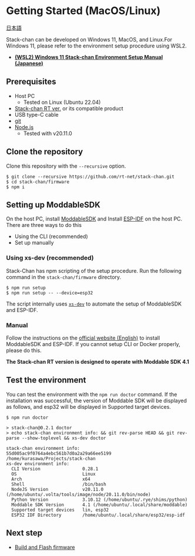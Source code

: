 # Getting Started (MacOS/Linux)

[日本語](./getting-started_ja.md)

Stack-chan can be developed on Windows 11, MacOS, and Linux.For Windows 11, please refer to the environment setup procedure using WSL2.

* **[(WSL2) Windows 11 Stack-chan Environment Setup Manual (Japanese)](./getting-started-wsl2_ja.md)**

## Prerequisites

* Host PC
    * Tested on Linux (Ubuntu 22.04)
* [Stack-chan RT ver.](https://rt-net.jp/products/rt-stackchan/) or its compatible product
* USB type-C cable
* [git](https://git-scm.com/)
* [Node.js](https://nodejs.org/en/)
    * Tested with v20.11.0

## Clone the repository

Clone this repository with the `--recursive` option.

```console
$ git clone --recursive https://github.com/rt-net/stack-chan.git
$ cd stack-chan/firmware
$ npm i
```

## Setting up ModdableSDK

On the host PC, install [ModdableSDK](https://github.com/Moddable-OpenSource/moddable) and
Install [ESP-IDF](https://docs.espressif.com/projects/esp-idf/en/latest/esp32/get-started/index.html) on the host PC.
There are three ways to do this

- Using the CLI (recommended)
- Set up manually

### Using xs-dev (recommended)

Stack-Chan has npm scripting of the setup procedure.
Run the following command in the `stack-chan/firmware` directory.

```console
$ npm run setup
$ npm run setup -- --device=esp32
```

The script internally uses [`xs-dev`](https://github.com/HipsterBrown/xs-dev) to automate the setup of ModdableSDK and ESP-IDF.

### Manual

Follow the instructions on the [official website (English)](https://github.com/Moddable-OpenSource/moddable/blob/public/documentation/Moddable%20SDK%20-%20Getting%20Started.md) to install ModdableSDK and ESP-IDF.
If you cannot setup CLI or Docker properly, please do this.

**The Stack-chan RT version is designed to operate with Moddable SDK 4.1**

## Test the environment

You can test the environment with the `npm run doctor` command.
If the installation was successful, the version of Moddable SDK will be displayed as follows, and esp32 will be displayed in Supported target devices.

```console
$ npm run doctor

> stack-chan@0.2.1 doctor
> echo stack-chan environment info: && git rev-parse HEAD && git rev-parse --show-toplevel && xs-dev doctor

stack-chan environment info:
55d005ac9f0764a4ebc561b7d0a2a29a66ee5199
/home/kurasawa/Projects/stack-chan
xs-dev environment info:
  CLI Version                0.28.1
  OS                         Linux
  Arch                       x64
  Shell                      /bin/bash
  NodeJS Version             v20.11.0 (/home/ubuntu/.volta/tools/image/node/20.11.0/bin/node)
  Python Version             3.10.12 (/home/ubuntu/.rye/shims/python)
  Moddable SDK Version       4.1 (/home/ubuntu/.local/share/moddable)
  Supported target devices   lin, esp32
  ESP32 IDF Directory        /home/ubuntu/.local/share/esp32/esp-idf
```

## Next step

- [Build and Flash firmware](./flashing-firmware.md)
